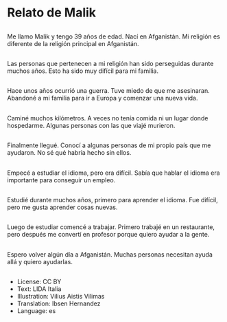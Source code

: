 # Relato de Malik

##
Me llamo Malik y tengo 39 años de edad. Nací en Afganistán. Mi religión es diferente de la religión principal en Afganistán.

##
Las personas que pertenecen a mi religión han sido perseguidas durante muchos años. Esto ha sido muy difícil para mi familia.

##
Hace unos años ocurrió una guerra. Tuve miedo de que me asesinaran. Abandoné a mi familia para ir a Europa y comenzar una nueva vida.

##
Caminé muchos kilómetros. A veces no tenía comida ni un lugar donde hospedarme. Algunas personas con las que viajé murieron.

##
Finalmente llegué. Conocí a algunas personas de mi propio país que me ayudaron. No sé qué habría hecho sin ellos.

##
Empecé a estudiar el idioma, pero era difícil. Sabía que hablar el idioma era importante para conseguir un empleo.

##
Estudié durante muchos años, primero para aprender el idioma. Fue difícil, pero me gusta aprender cosas nuevas.

##
Luego de estudiar comencé a trabajar. Primero trabajé en un restaurante, pero después me convertí en profesor porque quiero ayudar a la gente.

##
Espero volver algún día a Afganistán. Muchas personas necesitan ayuda allá y quiero ayudarlas.

##
* License: CC BY
* Text: LIDA Italia
* Illustration: Vilius Aistis Vilimas
* Translation: Ibsen Hernandez
* Language: es
